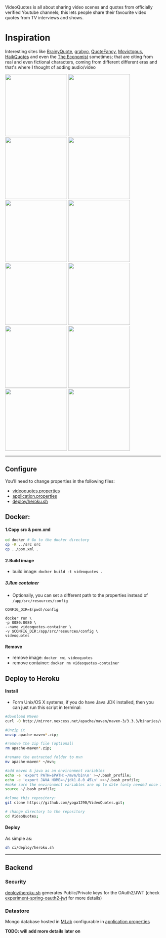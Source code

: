 VideoQuotes is all about sharing video scenes and quotes from officially verified Youtube channels; this lets people share their favourite video quotes from TV interviews and shows.

# Inspiration

Interesting sites like [BrainyQuote](http://www.brainyquote.com), [grabyo](http://about.grabyo.com), [QuoteFancy](https://quotefancy.com), [Movictopus](https://facebook.com/Mvctopus), [HaikQuotes](https://facebook.com/HaikQuotes) and even the [The Economist](https://www.economist.com) sometimes; that are citing from real and even fictional characters, coming from different different eras and that's where I thought of adding audio/video

<a href="https://www.facebook.com/Mvctopus/photos/a.269500330122052.1073741828.269272546811497/295035774235174/" target="_blank"><img src="https://fb-s-b-a.akamaihd.net/h-ak-xfp1/v/t1.0-9/18341863_295035774235174_621967258948395997_n.jpg?oh=9f931f44cd5f89e33d3b80b93cd0eff4&oe=5982E03C&__gda__=1501841232_3d0d911cd43ee1a1aa44e63918f35154" width="200px"></a>
<a href="https://www.facebook.com/SherineAhmedRashed/photos/a.1138468489575732.1073741834.679405555482030/1083929885029593/"><img src="https://fb-s-d-a.akamaihd.net/h-ak-xpt1/v/t1.0-9/14237574_1083929885029593_6896779473090427671_n.jpg?oh=4696448869328a282db8af99dd73bd33&oe=597B8F27&__gda__=1505517488_3a744359f6d81e7aa5ccf40c8c999967" width="200px"></a>
<a href="https://www.facebook.com/Mvctopus/photos/a.269500330122052.1073741828.269272546811497/290265068045578/"><img src="https://scontent-frx5-1.xx.fbcdn.net/v/t1.0-9/17990809_290265068045578_8470745768774554188_n.jpg?oh=6540b9329659f8fdd2d8ec899450d703&oe=59B5644E" width="200px"></a>
<a href="https://facebook.com/Mvctopus/posts/288305788241506:0" target="_blank"><img src="https://fb-s-a-a.akamaihd.net/h-ak-fbx/v/t1.0-0/cp0/e15/q65/p600x600/17951599_288305788241506_1993426173088799634_n.jpg?efg=eyJpIjoidCJ9&oh=5bc237e7a2dc55eceae349de033414d7&oe=5978C161&__gda__=1505289025_307a866219fadf72c2f75f2548cb4d71" width="200px"></a>
<a href="https://facebook.com/HaikQuotes/posts/2162493820643540:0"><img src="https://fb-s-c-a.akamaihd.net/h-ak-xpa1/v/t1.0-0/cp0/e15/q65/p600x600/17799032_2162493820643540_1768595814468783681_n.jpg?efg=eyJpIjoidCJ9&oh=211bd3931bec1cf48d4e69c2aed1de43&oe=5975605A&__gda__=1501319294_57ee50bc9209316e81f20c34df6a0fa4" width="200px"></a>
<a href="https://www.facebook.com/HaikQuotes/photos/a.2010366005856323.1073741828.2007653932794197/2182394005320188/" target="_blank"><img src="https://scontent.xx.fbcdn.net/v/t1.0-9/18423833_2182394005320188_2957759266069361184_n.jpg?oh=c4bc85f65d3ad22f064c80606d3dfb19&oe=59B61468" width="200px"></a>
<a href="https://facebook.com/HaikQuotes/posts/2161756627383926" target="_blank"><img src="https://fb-s-c-a.akamaihd.net/h-ak-fbx/v/t1.0-0/cp0/e15/q65/p600x600/17800494_2161756627383926_223097957448962408_n.jpg?efg=eyJpIjoidCJ9&oh=e67c5441b52b5d54cdddcfdabc2083ba&oe=5975B9C3&__gda__=1502031587_b68ccf5ef89918b810e4432753d9a006" width="200px"></a>
<a href="https://facebook.com/HaikQuotes/posts/2166530503573205:0" target="_blank"><img src="https://fb-s-d-a.akamaihd.net/h-ak-xap1/v/t1.0-0/cp0/e15/q65/p600x600/17903939_2166530503573205_7894182577602897676_n.jpg?efg=eyJpIjoidCJ9&oh=c210ed2b13020d4d43b52abf7a925446&oe=5976C088&__gda__=1502128325_0a5d9beb9304f1cd54ef2b763bbd61f8" width="200px"></a>
<a href="https://www.facebook.com/TheEconomist/photos/a.10150279872209060.361054.6013004059/10155223215449060/"><img src="https://scontent-ams3-1.xx.fbcdn.net/v/t31.0-8/17390681_10155223215449060_8569193781316957738_o.png?oh=33d1d7384a3a10394138b424cb4d5e37&oe=5984FDAF" width="200px"></a>
<a href="https://twitter.com/theeconomist/status/683215424960466945" target="_blank"><img src="https://pbs.twimg.com/media/CXtEzuQUEAEy9-q.png" width="200px"></a>
<a href="https://twitter.com/TheEconomist/status/861171909773471744" target="_blank"><img src="https://pbs.twimg.com/media/C_N_SRxXoAAIRVo.jpg" width="200px"></a>
<a href="https://quotefancy.com/quote/847182/Karl-Marx-In-the-eyes-of-dialectical-philosophy-nothing-is-established-for-all-times" target="_blank"><img src="https://quotefancy.com/media/wallpaper/1600x900/75068-Karl-Marx-Quote-In-the-eyes-of-dialectical-philosophy-nothing-is.jpg" width="200px"></a>

------------------------

## Configure

You'll need to change properties in the following files:

+ [videoquotes.properties](https://github.com/yoga1290/VideoQuotes/blob/master/videoquotes.properties)
+ [application.properties](https://github.com/yoga1290/VideoQuotes/blob/master/src/main/resources/application.properties)
+ [deploy/heroku.sh](https://github.com/yoga1290/VideoQuotes/blob/master/ci/deploy/heroku.sh)

## Docker:

#### 1.Copy src & pom.xml

```bash
cd docker # Go to the docker directory
cp -R ../src src
cp ../pom.xml .
```

#### 2.Build image

+ build image: `docker build -t videoquotes .`

##### 3.Run container

+ Optionally, you can set a different path to the properties instead of `/app/src/resources/config`

```
CONFIG_DIR=$(pwd)/config

docker run \
-p 8080:8080 \
--name videoquotes-container \
-v $CONFIG_DIR:/app/src/resources/config \
videoquotes
```


#### Remove

+ remove image: `docker rmi videoquotes`
+ remove container: `docker rm videoquotes-container`

## Deploy to Heroku

#### Install

+ Form Unix/OS X systems, if you do have Java JDK installed, then you can just run this script in terminal:

```bash
#download Maven
curl -O http://mirror.nexcess.net/apache/maven/maven-3/3.3.3/binaries/apache-maven-3.3.3-bin.zip;

#Unzip it
unzip apache-maven*.zip;

#remove the zip file (optional)
rm apache-maven*.zip;

#rename the extracted folder to mvn
mv apache-maven* ~/mvn;

#add maven & java as an environment variables
echo -e 'export PATH=$PATH:~/mvn/bin\n' >~/.bash_profile;
echo -e 'export JAVA_HOME=~/jdk1.8.0_45\n' >>~/.bash_profile;
#make sure the environment variables are up to date (only needed once in OS X):
source ~/.bash_profile;

#clone this repository:
git clone https://github.com/yoga1290/VideoQuotes.git;

# change directory to the repository
cd VideoQuotes;
```

#### Deploy

As simple as:

```bash
sh ci/deploy/heroku.sh
```

----------------------------------

## Backend

### Security

[deploy/heroku.sh](https://github.com/yoga1290/VideoQuotes/blob/master/ci/deploy/heroku.sh) generates Public/Private keys for the OAuth2/JWT  (check [experiment-spring-oauth2-jwt](https://github.com/yoga1290/experiment-spring-oauth2-jwt) for more details)

### Datastore

Mongo database hosted in [MLab](http://mlab.com/) configurable in [application.properties](https://github.com/yoga1290/VideoQuotes/blob/master/src/main/resources/application.properties)

**TODO: will add more details later on**
